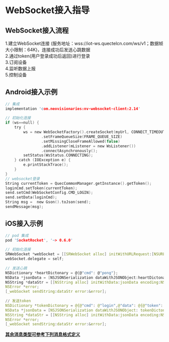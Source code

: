 # WebSocket接入指导

## **WebSocket接入流程**

1.建立WebSocket连接 (服务地址：wss://iot-ws.quectelcn.com/ws/v1；数据帧大小限制：64K)，连接成功后发送心跳数据<br />
2.通过token(用户登录成功后返回)进行登录<br />
3.订阅设备<br />
4.监听数据上报<br />
5.控制设备

## **Android接入示例**

```c
// 集成
implementation 'com.neovisionaries:nv-websocket-client:2.14'
 
// 初始化连接
if (ws==null) {
    try {
        ws = new WebSocketFactory().createSocket(myUrl, CONNECT_TIMEOUT)
                .setFrameQueueSize(FRAME_QUEUE_SIZE)
                .setMissingCloseFrameAllowed(false)
                .addListener(mListener = new WsListener())
                .connectAsynchronously();
        setStatus(WsStatus.CONNECTING);
    } catch (IOException e) {
        e.printStackTrace();
    }
}
// websocket登录
String currentToken = QuecCommonManager.getInstance().getToken();  
loginCmd.setToken(currentToken);
send.setCmd(WebSocketConfig.CMD_LOGIN);
send.setData(loginCmd);
String msg =  new Gson().toJson(send);
sendMessage(msg);
```

## **iOS接入示例**

```c
// pod 集成
pod 'SocketRocket', '~> 0.6.0'
  
// 初始化连接
SRWebSocket *webSocket = [[SRWebSocket alloc] initWithURLRequest:[NSURLRequest requestWithURL:[NSURL URLWithString:@"wss://iot-ws.quectel.com/ws/v1"]]];
webSocket.delegate = self;
  
// 发送心跳
NSDictionary *heartDictonary = @{@"cmd": @"pong"};
NSData *jsonData = [NSJSONSerialization dataWithJSONObject:heartDictonary options:0 error:0];
NSString *dataStr = [[NSString alloc] initWithData:jsonData encoding:NSUTF8StringEncoding];
NSError *error;
[_webSocket sendString:dataStr error:&error];
   
// 发送token
NSDictionary *tokenDictonary = @{@"cmd": @"login",@"data": @{@"token": @""}};
NSData *jsonData = [NSJSONSerialization dataWithJSONObject: tokenDictonary options:0 error:0];
NSString *dataStr = [[NSString alloc] initWithData:jsonData encoding:NSUTF8StringEncoding];
NSError *error;
[_webSocket sendString:dataStr error:&error];
```

**[其余消息类型可参考下列消息格式定义](/appDevelop/websocket/formatDefinition.md)**

